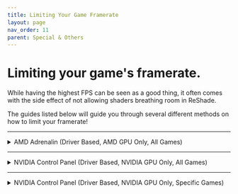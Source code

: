 ```yaml
---
title: Limiting Your Game Framerate
layout: page
nav_order: 11
parent: Special & Others
---
```


# Limiting your game's framerate.

While having the highest FPS can be seen as a good thing, it often comes with the side effect of not allowing shaders breathing room in ReShade.

The guides listed below will guide you through several different methods on how to limit your framerate!

------

<details markdown="block">

<summary>AMD Adrenalin (Driver Based, AMD GPU Only, All Games)</summary>

This guide will provide you with the basics to limit your framerate using AMD Adrenalin's `Frame rate target control` function.

Keep in mind that this works globally, so it will force the framerate to what you set for ALL games on your system.

<h3>Step 1. - Open Adrenalin:</h3>

* __Easiest Method__ - Right click your desktop wallpaper, and click `AMD Software꞉ Adrenalin Edition`.
    <div class="figure">
    <img src="./images/limiting_game_fps/amd_desktop_context_menu.jpg"/>
* Alternative Method - Search `Adrenalin` in the Windows Search Bar.
    <div class="figure">
    <img src="./images/limiting_game_fps/amd_start_search_software.jpg"/>

<h3>Step 2. - Enabling "Frame rate target control":</h3>

1. Click `Gaming` on the top most bar of the `Adrenaline` software, and then click `Graphics` in the second bar that has now appeared.
    <div class="figure">
    <img src="./images/limiting_game_fps/amd_graphics_gaming_highlight.jpg"/>
2. Scroll down to the `Advanced` portion of the `Graphics` tab and enable `Frame rate target control`.
    <div class="figure">
    <img src="./images/limiting_game_fps/amd_enable_frtc.jpg"/>
3. Tune `Frame rate target control` to have the desired `Max FPS`.
    <div class="figure">
    <img src="./images/limiting_game_fps/amd_frtc_tune.jpg"/>
</details>

------

<details markdown="block">
<summary>NVIDIA Control Panel (Driver Based, NVIDIA GPU Only, All Games)</summary>

This guide will provide you with the basics to limit your framerate using NVIDIA's Control Panel `3D Settings` options for `Max Frame Rate`.

Keep in mind that this works globally, so it will force the framerate to what you set for ALL games on your system.

<h3>Step 1. - Open NVIDIA Control Panel:</h3>

* __Easiest Method__ - Right click your desktop wallpaper, and click `NVIDIA Control Panel`.
    <div class="figure">
    <img src="./images/limiting_game_fps/nvidia_desktop_context_menu.jpg"/>
* Alternative Method - Search `NVIDIA Control Panel` in the Windows Search Bar.
    <div class="figure">
    <img src="./images/limiting_game_fps/nvidia_start_search_software.jpg"/>

<h3>Step 2. - Adjust the 3D Global Settings:</h3>

1. On the left hand corner, click `Manage 3D Settings`.
    <div class="figure">
    <img src="./images/limiting_game_fps/nvidia_manage_3d_settings.jpg"/>
2. Ensure that you are within the `Global Settings` tab.
    <div class="figure">
    <img src="./images/limiting_game_fps/nvidia_global_settings_tab.jpg"/>
3. Enable `Max Frame Rate` and set the desired framerate between values 20 and 1000.
    <div class="figure">
    <img src="./images/limiting_game_fps/nvidia_max_frame_rate.jpg"/>

</details>

------

<details markdown="block">
<summary>NVIDIA Control Panel (Driver Based, NVIDIA GPU Only, Specific Games)</summary>

This guide will provide you with the basics to limit your framerate using NVIDIA's Control Panel `3D Settings` options for `Max Frame Rate`.

Keep in mind that this works for only the game you set, so it will force the framerate to what you set for just the game you select.

<h3>Step 1. - Open NVIDIA Control Panel:</h3>

* __Easiest Method__ - Right click your desktop wallpaper, and click `NVIDIA Control Panel`.
    <div class="figure">
    <img src="./images/limiting_game_fps/nvidia_desktop_context_menu.jpg"/>
* Alternative Method - Search `NVIDIA Control Panel` in the Windows Search Bar.
    <div class="figure">
    <img src="./images/limiting_game_fps/nvidia_start_search_software.jpg"/>

<h3>Step 2. - Adjust the 3D Global Settings:</h3>

1. On the left hand corner, click `Manage 3D Settings`.
    <div class="figure">
    <img src="./images/limiting_game_fps/nvidia_manage_3d_settings.jpg"/>
2. Ensure that you are within the `Program Settings` tab.
    <div class="figure">
    <img src="./images/limiting_game_fps/nvidia_perapp_settings_tab.jpg"/>
3. Click the option on the right of the `Program to customize:` tab that says `Add`
    <div class="figure">
    <img src="./images/limiting_game_fps/nvidia_perapp_settings_tab_add.jpg"/>
4. Find the program that you are wanting to cap the framerate of.
    <div class="figure">
    <img src="./images/limiting_game_fps/nvidia_perapp_settings_tab_app.jpg"/>
5. Enable `Max Frame Rate` and set the desired framerate between values 20 and 1000.
    <div class="figure">
    <img src="./images/limiting_game_fps/nvidia_max_frame_rate_per_app.jpg"/>

</details>